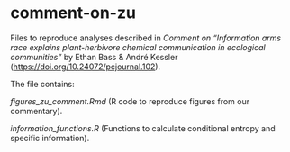 # comment-on-zu

Files to reproduce analyses described in *Comment on “Information arms race explains plant-herbivore chemical communication in ecological communities”* by Ethan Bass & André Kessler (https://doi.org/10.24072/pcjournal.102).

The file contains:

*figures_zu_comment.Rmd* (R code to reproduce figures from our commentary).

*information_functions.R* (Functions to calculate conditional entropy and specific information).
